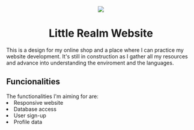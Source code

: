 <div id="header" align="center">
  <img src="https://i.ibb.co/T2jnH95/little-realm-fondo-transparente.png"></img>
  <h1>Little Realm Website</h1>
  </div>
  <p>This is a design for my online shop and a place where I can practice my website development.
  It's still in construction as I gather all my resources and advance into understanding the enviroment and the languages.
  <h2>Funcionalities</h2>
  The functionalities I'm aiming for are:
  <li>Responsive website</li>
  <li>Database access</li>
  <li>User sign-up</li>
  <li>Profile data</li>
  
